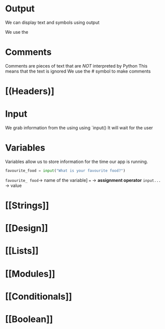 
# Output 
We can display text and symbols using output 

We use the 

# Comments 
Comments are pieces of text that are *NOT* interpreted by Python
This means that the text is ignored 
We use the # symbol to make comments

# [(Headers)]

# Input 
We grab information from the using using `input()
It will wait for the user 

# Variables 
Variables allow us to store information for the time our app is running. 

```python
favourite_food = input("What is your favourite food?")
```
`favourite_ food`-> name of the variable]
`=` -> **assignment operator**
`input...` -> value

# [[Strings]]

# [[Design]]

# [[Lists]]

# [[Modules]]

# [[Conditionals]]

# [[Boolean]]

